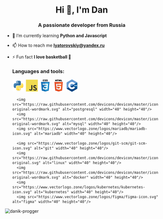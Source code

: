 <h1 align="center">Hi 👋, I'm Dan</h1>
<h3 align="center">A passionate developer from Russia</h3>

- 🌱 I’m currently learning **Python and Javascript**

- 📫 How to reach me **lyatorovskiy@yandex.ru**

- ⚡ Fun fact **I love basketball 🏀**



    <h3 align="left">Languages and tools:</h3>
        <img src="https://raw.githubusercontent.com/devicons/devicon/master/icons/python/python-original.svg" alt="python" width="40" height="40" margin="10px"/>
        <img src="https://raw.githubusercontent.com/devicons/devicon/master/icons/javascript/javascript-original.svg" alt="javascript" width="40" height="40"/>
        <img src="https://raw.githubusercontent.com/devicons/devicon/master/icons/css3/css3-original-wordmark.svg" alt="css3" width="40" height="40"/>
        <img src="https://raw.githubusercontent.com/devicons/devicon/master/icons/html5/html5-original-wordmark.svg" alt="html5" width="40" height="40"/>
        <img src="https://raw.githubusercontent.com/devicons/devicon/master/icons/cplusplus/cplusplus-original.svg" alt="cplusplus" width="40" height="40"/>
    
        <img src="https://raw.githubusercontent.com/devicons/devicon/master/icons/postgresql/postgresql-original-wordmark.svg" alt="postgresql" width="40" height="40"/>
        <img src="https://raw.githubusercontent.com/devicons/devicon/master/icons/mysql/mysql-original-wordmark.svg" alt="mysql" width="40" height="40"/>
        <img src="https://www.vectorlogo.zone/logos/mariadb/mariadb-icon.svg" alt="mariadb" width="40" height="40"/>
  
        <img src="https://www.vectorlogo.zone/logos/git-scm/git-scm-icon.svg" alt="git" width="40" height="40"/>
        <img src="https://raw.githubusercontent.com/devicons/devicon/master/icons/linux/linux-original.svg" alt="linux" width="40" height="40"/>
        <img src="https://raw.githubusercontent.com/devicons/devicon/master/icons/docker/docker-original-wordmark.svg" alt="docker" width="40" height="40"/>
        <img src="https://www.vectorlogo.zone/logos/kubernetes/kubernetes-icon.svg" alt="kubernetes" width="40" height="40"/>
        <img src="https://www.vectorlogo.zone/logos/figma/figma-icon.svg" alt="figma" width="40" height="40"/>

<p><img align="center" src="https://github-readme-stats.vercel.app/api/top-langs?username=danik-progger&show_icons=true&locale=en&layout=compact" alt="danik-progger" /></p>

